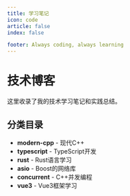 ```yaml
---
title: 学习笔记
icon: code
article: false
index: false

footer: Always coding, always learning
---
```

# 技术博客

这里收录了我的技术学习笔记和实践总结。

## 分类目录

- **modern-cpp** - 现代C++
- **typescript** - TypeScript开发
- **rust** - Rust语言学习
- **asio** - Boost的网络库
- **concurrent** - C++并发编程
- **vue3** - Vue3框架学习
